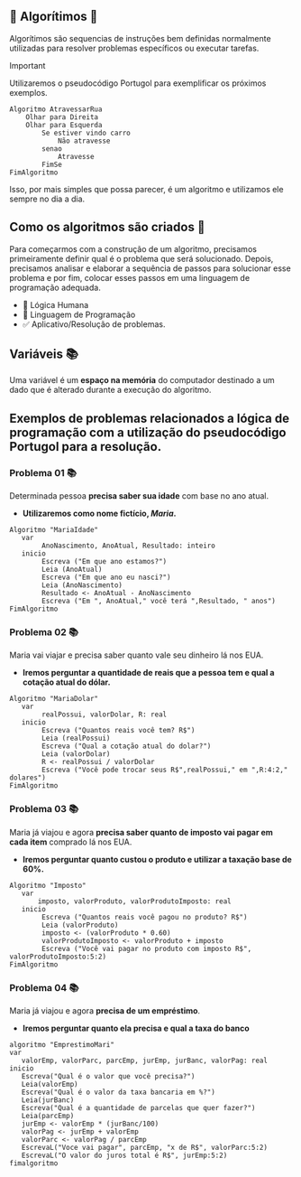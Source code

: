 ## 🔹 Algorítimos 🔹

Algorítimos são sequencias de instruções bem definidas normalmente utilizadas para resolver problemas específicos ou executar tarefas.

> [!IMPORTANT]
> Utilizaremos o pseudocódigo Portugol para exemplificar os próximos exemplos.

```
Algoritmo AtravessarRua
    Olhar para Direita
    Olhar para Esquerda
        Se estiver vindo carro
            Não atravesse
        senao
            Atravesse
        FimSe
FimAlgoritmo
```
Isso, por mais simples que possa parecer, é um algoritmo e utilizamos ele sempre no dia a dia.

## Como os algoritmos são criados 👾

Para começarmos com a construção de um algoritmo, precisamos primeiramente definir qual é o problema que será solucionado. Depois, precisamos analisar e elaborar a sequência de passos para solucionar esse problema e por fim, colocar esses passos em uma linguagem de programação adequada.

- 🧠 Lógica Humana 
- 👾 Linguagem de Programação 
- ✅ Aplicativo/Resolução de problemas.  

## Variáveis 📚

Uma variável é um **espaço na memória** do computador destinado a um dado que é alterado durante a execução do algoritmo.

## Exemplos de problemas relacionados a lógica de programação com a utilização do pseudocódigo Portugol para a resolução.

### **Problema 01** 📚

Determinada pessoa **precisa saber sua idade** com base no ano atual.

- **Utilizaremos como nome fictício, _Maria_.**

```
Algoritmo "MariaIdade"
   var
        AnoNascimento, AnoAtual, Resultado: inteiro
   inicio
        Escreva ("Em que ano estamos?")
        Leia (AnoAtual)
        Escreva ("Em que ano eu nasci?")
        Leia (AnoNascimento)
        Resultado <- AnoAtual - AnoNascimento
        Escreva ("Em ", AnoAtual," você terá ",Resultado, " anos")
FimAlgoritmo
```

### **Problema 02** 📚

Maria vai viajar e precisa saber quanto vale seu dinheiro lá nos EUA.  

- **Iremos perguntar a quantidade de reais que a pessoa tem e qual a cotação atual do dólar.**

```
Algoritmo "MariaDolar"
   var
        realPossui, valorDolar, R: real
   inicio
        Escreva ("Quantos reais você tem? R$")
        Leia (realPossui)
        Escreva ("Qual a cotação atual do dolar?")
        Leia (valorDolar)
        R <- realPossui / valorDolar
        Escreva ("Você pode trocar seus R$",realPossui," em ",R:4:2," dolares")
FimAlgoritmo
```

### **Problema 03** 📚

Maria já viajou e agora **precisa saber quanto de imposto vai pagar em cada item** comprado lá nos EUA.  

- **Iremos perguntar quanto custou o produto e utilizar a taxação base de 60%.**

```
Algoritmo "Imposto"
   var
       imposto, valorProduto, valorProdutoImposto: real
   inicio
        Escreva ("Quantos reais você pagou no produto? R$")
        Leia (valorProduto)
        imposto <- (valorProduto * 0.60)
        valorProdutoImposto <- valorProduto + imposto
        Escreva ("Você vai pagar no produto com imposto R$", valorProdutoImposto:5:2)
FimAlgoritmo
```
### **Problema 04** 📚

Maria já viajou e agora **precisa de um empréstimo**.  

- **Iremos perguntar quanto ela precisa e qual a taxa do banco**

```
algoritmo "EmprestimoMari"
var
   valorEmp, valorParc, parcEmp, jurEmp, jurBanc, valorPag: real
inicio
   Escreva("Qual é o valor que você precisa?")
   Leia(valorEmp)
   Escreva("Qual é o valor da taxa bancaria em %?")
   Leia(jurBanc)
   Escreva("Qual é a quantidade de parcelas que quer fazer?")
   Leia(parcEmp)
   jurEmp <- valorEmp * (jurBanc/100)
   valorPag <- jurEmp + valorEmp
   valorParc <- valorPag / parcEmp
   EscrevaL("Voce vai pagar", parcEmp, "x de R$", valorParc:5:2)
   EscrevaL("O valor do juros total é R$", jurEmp:5:2)
fimalgoritmo
```
